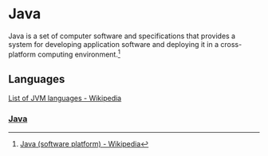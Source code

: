 # Java
Java is a set of computer software and specifications that provides a system for developing application software and deploying it in a cross-platform computing environment.[^wiki]

[^wiki]: [Java (software platform) - Wikipedia](https://en.wikipedia.org/wiki/Java_(software_platform))

## Languages
[List of JVM languages - Wikipedia](https://en.wikipedia.org/wiki/List_of_JVM_languages)

### [Java](Languages/Java/README.md)
